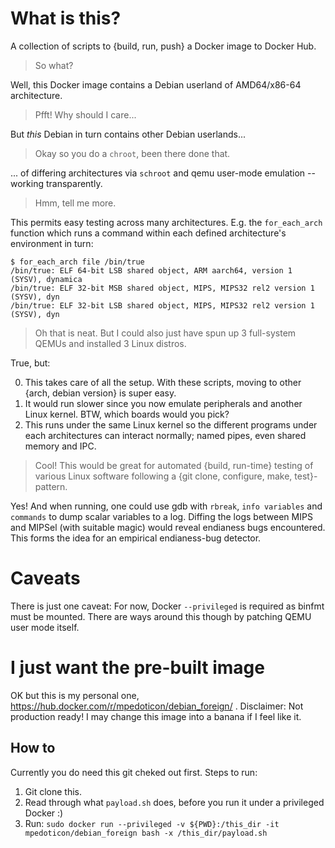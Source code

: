# What is this?
A collection of scripts to {build, run, push} a Docker image to Docker Hub.

> So what?

Well, this Docker image contains a Debian userland of AMD64/x86-64 architecture.

> Pfft! Why should I care...

But _this_ Debian in turn contains other Debian userlands...

> Okay so you do a `chroot`, been there done that.

... of differing architectures via `schroot` and qemu user-mode emulation -- working transparently.

> Hmm, tell me more.

This permits easy testing across many architectures. E.g. the `for_each_arch` function which runs a command within each defined architecture's environment in turn:
```
$ for_each_arch file /bin/true
/bin/true: ELF 64-bit LSB shared object, ARM aarch64, version 1 (SYSV), dynamica
/bin/true: ELF 32-bit MSB shared object, MIPS, MIPS32 rel2 version 1 (SYSV), dyn
/bin/true: ELF 32-bit LSB shared object, MIPS, MIPS32 rel2 version 1 (SYSV), dyn
```

> Oh that is neat. But I could also just have spun up 3 full-system QEMUs and installed 3 Linux distros.

True, but:

   0. This takes care of all the setup. With these scripts, moving to other {arch, debian version} is super easy.
   1. It would run slower since you now emulate peripherals and another Linux kernel. BTW, which boards would you pick?
   2. This runs under the same Linux kernel so the different programs under each architectures can interact normally; named pipes, even shared memory and IPC. 

> Cool! This would be great for automated {build, run-time} testing of various Linux software following a {git clone, configure, make, test}-pattern.

Yes! And when running, one could use gdb with `rbreak`, `info variables` and `commands` to dump scalar variables to a log. Diffing the logs between MIPS and MIPSel (with suitable magic) would reveal endianess bugs encountered. This forms the idea for an empirical endianess-bug detector.


# Caveats

There is just one caveat: For now, Docker `--privileged` is required as binfmt must be mounted. There are ways around this though by patching QEMU user mode itself.


# I just want the pre-built image
OK but this is my personal one, https://hub.docker.com/r/mpedoticon/debian_foreign/ .
Disclaimer: Not production ready! I may change this image into a banana if I feel like it.

## How to

Currently you do need this git cheked out first.
Steps to run:
  1. Git clone this.
  2. Read through what `payload.sh` does, before you run it under a privileged Docker :)
  3. Run: `sudo docker run --privileged -v ${PWD}:/this_dir -it  mpedoticon/debian_foreign bash -x /this_dir/payload.sh`
